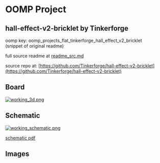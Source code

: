 # OOMP Project  
## hall-effect-v2-bricklet  by Tinkerforge  
  
oomp key: oomp_projects_flat_tinkerforge_hall_effect_v2_bricklet  
(snippet of original readme)  
  
  
  full source readme at [readme_src.md](readme_src.md)  
  
source repo at: [https://github.com/Tinkerforge/hall-effect-v2-bricklet](https://github.com/Tinkerforge/hall-effect-v2-bricklet)  
## Board  
  
[![working_3d.png](working_3d_600.png)](working_3d.png)  
## Schematic  
  
[![working_schematic.png](working_schematic_600.png)](working_schematic.png)  
  
[schematic pdf](working_schematic.pdf)  
## Images  
